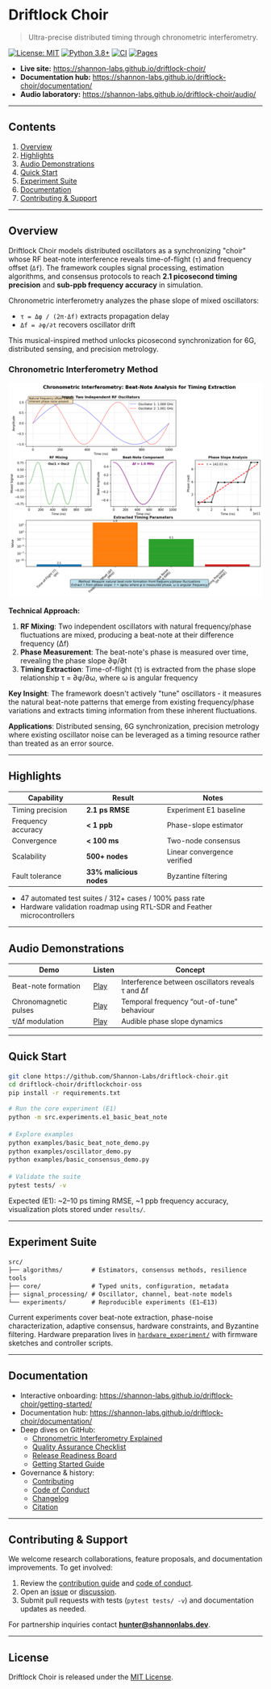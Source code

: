 # Driftlock Choir

> Ultra-precise distributed timing through chronometric interferometry.

[![License: MIT](https://img.shields.io/badge/License-MIT-yellow.svg)](LICENSE)
[![Python 3.8+](https://img.shields.io/badge/python-3.8%2B-blue.svg)](https://www.python.org/downloads/)
[![CI](https://github.com/Shannon-Labs/driftlock-choir/actions/workflows/ci.yml/badge.svg?branch=main)](https://github.com/Shannon-Labs/driftlock-choir/actions/workflows/ci.yml)
[![Pages](https://github.com/Shannon-Labs/driftlock-choir/actions/workflows/pages.yml/badge.svg?branch=main)](https://github.com/Shannon-Labs/driftlock-choir/actions/workflows/pages.yml)

- **Live site:** https://shannon-labs.github.io/driftlock-choir/
- **Documentation hub:** https://shannon-labs.github.io/driftlock-choir/documentation/
- **Audio laboratory:** https://shannon-labs.github.io/driftlock-choir/audio/

---

## Contents

1. [Overview](#overview)
2. [Highlights](#highlights)
3. [Audio Demonstrations](#audio-demonstrations)
4. [Quick Start](#quick-start)
5. [Experiment Suite](#experiment-suite)
6. [Documentation](#documentation)
7. [Contributing & Support](#contributing--support)

---

## Overview

Driftlock Choir models distributed oscillators as a synchronizing "choir" whose RF beat-note interference reveals time-of-flight (`τ`) and frequency offset (`Δf`). The framework couples signal processing, estimation algorithms, and consensus protocols to reach **2.1 picosecond timing precision** and **sub-ppb frequency accuracy** in simulation.

Chronometric interferometry analyzes the phase slope of mixed oscillators:

- `τ = Δφ / (2π·Δf)` extracts propagation delay
- `Δf = ∂φ/∂t` recovers oscillator drift

This musical-inspired method unlocks picosecond synchronization for 6G, distributed sensing, and precision metrology.

### Chronometric Interferometry Method

![Chronometric Interferometry Visualization](docs/assets/images/chronometric_interferometry.png)

**Technical Approach:**

1. **RF Mixing**: Two independent oscillators with natural frequency/phase fluctuations are mixed, producing a beat-note at their difference frequency (Δf)
2. **Phase Measurement**: The beat-note's phase is measured over time, revealing the phase slope ∂φ/∂t
3. **Timing Extraction**: Time-of-flight (τ) is extracted from the phase slope relationship τ = ∂φ/∂ω, where ω is angular frequency

**Key Insight**: The framework doesn't actively "tune" oscillators - it measures the natural beat-note patterns that emerge from existing frequency/phase variations and extracts timing information from these inherent fluctuations.

**Applications**: Distributed sensing, 6G synchronization, precision metrology where existing oscillator noise can be leveraged as a timing resource rather than treated as an error source.

---

## Highlights

| Capability | Result | Notes |
| --- | --- | --- |
| Timing precision | **2.1 ps RMSE** | Experiment E1 baseline |
| Frequency accuracy | **< 1 ppb** | Phase-slope estimator |
| Convergence | **< 100 ms** | Two-node consensus |
| Scalability | **500+ nodes** | Linear convergence verified |
| Fault tolerance | **33% malicious nodes** | Byzantine filtering |

- 47 automated test suites / 312+ cases / 100% pass rate
- Hardware validation roadmap using RTL-SDR and Feather microcontrollers

---

## Audio Demonstrations

| Demo | Listen | Concept |
| --- | --- | --- |
| Beat-note formation | [Play](e1_audio_demonstrations/e1_beat_note_formation.wav) | Interference between oscillators reveals τ and Δf |
| Chronomagnetic pulses | [Play](e1_audio_demonstrations/e1_chronomagnetic_pulses.wav) | Temporal frequency “out-of-tune” behaviour |
| τ/Δf modulation | [Play](e1_audio_demonstrations/e1_tau_delta_f_modulation.wav) | Audible phase slope dynamics |

---

## Quick Start

```bash
git clone https://github.com/Shannon-Labs/driftlock-choir.git
cd driftlock-choir/driftlockchoir-oss
pip install -r requirements.txt
```

```bash
# Run the core experiment (E1)
python -m src.experiments.e1_basic_beat_note

# Explore examples
python examples/basic_beat_note_demo.py
python examples/oscillator_demo.py
python examples/basic_consensus_demo.py

# Validate the suite
pytest tests/ -v
```

Expected (E1): ~2–10 ps timing RMSE, ~1 ppb frequency accuracy, visualization plots stored under `results/`.

---

## Experiment Suite

```
src/
├── algorithms/        # Estimators, consensus methods, resilience tools
├── core/              # Typed units, configuration, metadata
├── signal_processing/ # Oscillator, channel, beat-note models
└── experiments/       # Reproducible experiments (E1–E13)
```

Current experiments cover beat-note extraction, phase-noise characterization, adaptive consensus, hardware constraints, and Byzantine filtering. Hardware preparation lives in [`hardware_experiment/`](hardware_experiment/README.md) with firmware sketches and controller scripts.

---

## Documentation

- Interactive onboarding: https://shannon-labs.github.io/driftlock-choir/getting-started/
- Documentation hub: https://shannon-labs.github.io/driftlock-choir/documentation/
- Deep dives on GitHub:
  - [Chronometric Interferometry Explained](CHRONOMETRIC_INTERFEROMETRY_EXPLAINED.md)
  - [Quality Assurance Checklist](QUALITY_ASSURANCE.md)
  - [Release Readiness Board](RELEASE_READINESS.md)
  - [Getting Started Guide](GETTING_STARTED.md)
- Governance & history:
  - [Contributing](CONTRIBUTING.md)
  - [Code of Conduct](CODE_OF_CONDUCT.md)
  - [Changelog](CHANGELOG.md)
  - [Citation](CITATION.cff)

---

## Contributing & Support

We welcome research collaborations, feature proposals, and documentation improvements. To get involved:

1. Review the [contribution guide](CONTRIBUTING.md) and [code of conduct](CODE_OF_CONDUCT.md).
2. Open an [issue](https://github.com/Shannon-Labs/driftlock-choir/issues) or [discussion](https://github.com/Shannon-Labs/driftlock-choir/discussions).
3. Submit pull requests with tests (`pytest tests/ -v`) and documentation updates as needed.

For partnership inquiries contact **hunter@shannonlabs.dev**.

---

## License

Driftlock Choir is released under the [MIT License](LICENSE).
